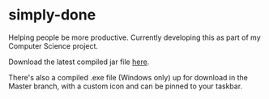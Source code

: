 # simply-done
Helping people be more productive.
Currently developing this as part of my Computer Science project. 

Download the latest compiled jar file <a href="https://goo.gl/UGmQOK">here</a>.


There's also a compiled .exe file (Windows only) up for download in the Master branch, with a custom icon and can be pinned to your taskbar.
